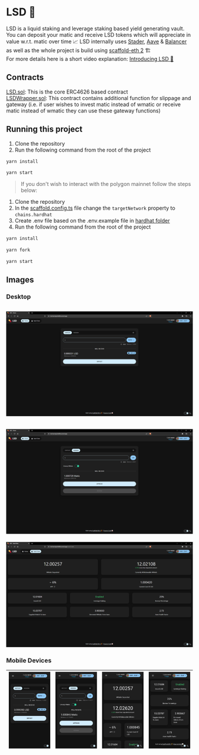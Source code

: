 # LSD 💊

LSD is a liquid staking and leverage staking based yield generating vault. You can deposit your matic and receive LSD tokens which will appreciate in value w.r.t. matic over time 📈 LSD internally uses [Stader](https://www.staderlabs.com/), [Aave](https://aave.com/) & [Balancer](https://balancer.fi/) as well as the whole project is build using [scaffold-eth 2](https://github.com/scaffold-eth/se-2) 🏗️  
For more details here is a short video explanation: [Introducing LSD 💊](https://youtu.be/OZpSNxjCBVY)  

## Contracts

[LSD.sol](packages/hardhat/contracts/LSD.sol): This is the core ERC4626 based contract  
[LSDWrapper.sol](packages/hardhat/contracts/LSDWrapper.sol): This contract contains additional function for slippage and gateway (i.e. if user wishes to invest matic instead of wmatic or receive matic instead of wmatic they can use these gateway functions)

## Running this project

1. Clone the repository
2. Run the following command from the root of the project

```bash
yarn install
```

```bash
yarn start
```

> If you don't wish to interact with the polygon mainnet follow the steps below:

1. Clone the repository
2. In the [scaffold.config.ts](packages/nextjs/scaffold.config.ts) file change the `targetNetwork` property to `chains.hardhat`
3. Create .env file based on the .env.example file in [hardhat folder](packages/hardhat/)
4. Run the following command from the root of the project

```bash
yarn install
```

```bash
yarn fork
```

```bash
yarn start
```

## Images

### Desktop

![Desktop Deposit On Home Page](screenshots/ss1.png)
---

![Desktop Redeem On Home Page](screenshots/ss2.png)
---

![Desktop Vault Stats Page](screenshots/ss3.png)

### Mobile Devices

| ![Mobile Deposit On Home Page](screenshots/ss4.png) | ![Mobile Redeem On Home Page](screenshots/ss5.png) | ![Mobile Vault Stats Page 1](screenshots/ss6.png) | ![Mobile Vault Stats Page 2](screenshots/ss7.png) |
|---|---|---|---|
